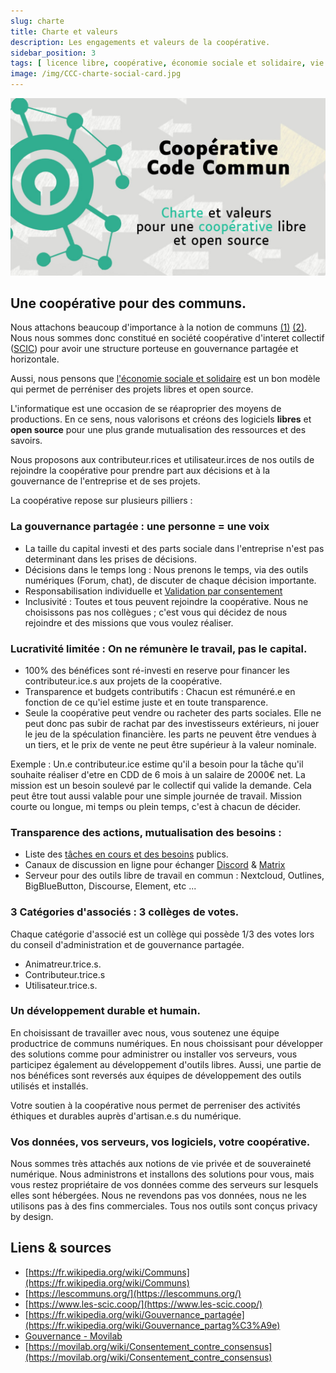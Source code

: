 ```yaml
---
slug: charte
title: Charte et valeurs
description: Les engagements et valeurs de la coopérative.
sidebar_position: 3
tags: [ licence libre, coopérative, économie sociale et solidaire, vie privée ]
image: /img/CCC-charte-social-card.jpg
---
```


![/img/CCC-charte-social-card.jpg](/img/CCC-charte-social-card.jpg)

## Une coopérative pour des communs.

Nous attachons beaucoup d'importance à la notion de
communs [(1)](https://fr.wikipedia.org/wiki/Communs) [(2)](https://lescommuns.org/).
Nous nous sommes donc constitué en société coopérative d'interet collectif ([SCIC](https://www.les-scic.coop/))
pour avoir une structure porteuse en gouvernance partagée et horizontale.

Aussi, nous pensons
que [l'économie sociale et solidaire](https://fr.wikipedia.org/wiki/%C3%89conomie_sociale_et_solidaire)
est un bon modèle qui permet de perréniser des projets libres et open source.

L'informatique est une occasion de se réaproprier des moyens de productions. En ce sens, nous valorisons et créons des
logiciels **libres** et **open source** pour une plus grande mutualisation des ressources et des savoirs.

Nous proposons aux contributeur.rices et utilisateur.irces de nos outils de rejoindre la
coopérative pour prendre part aux décisions et à la gouvernance de l'entreprise et de ses projets.

La coopérative repose sur plusieurs pilliers :

### La gouvernance partagée : une personne = une voix

- La taille du capital investi et des parts sociale dans l'entreprise n'est pas determinant dans les prises de
  décisions.
- Décisions dans le temps long : Nous prenons le temps, via des outils numériques (Forum, chat), de discuter de chaque
  décision importante.
- Responsabilisation individuelle
  et [Validation par consentement](https://movilab.org/wiki/Consentement_contre_consensus)
- Inclusivité : Toutes et tous peuvent rejoindre la coopérative. Nous ne choisissons pas nos collègues ; c'est vous qui
  décidez de nous rejoindre et des missions que vous voulez réaliser.

### Lucrativité limitée : On ne rémunère le travail, pas le capital.

- 100% des bénéfices sont ré-investi en reserve pour financer les contributeur.ice.s aux projets de la coopérative.
- Transparence et budgets contributifs : Chacun est rémunéré.e en fonction de ce qu'iel estime juste et en toute
  transparence.
- Seule la coopérative peut vendre ou racheter des parts sociales. Elle ne peut donc pas subir de rachat par des
  investisseurs extérieurs, ni jouer le jeu de la spéculation financière. les parts ne peuvent être vendues à un tiers,
  et le prix de vente ne peut être supérieur à la valeur nominale.

Exemple : Un.e contributeur.ice estime qu'il a besoin pour la tâche qu'il souhaite réaliser d'etre en CDD de 6 mois à un
salaire de 2000€ net. La mission est un besoin soulevé par le collectif qui valide la demande. Cela peut être tout aussi
valable pour une simple journée de travail. Mission courte ou longue, mi temps ou plein temps, c'est à chacun de
décider.

### Transparence des actions, mutualisation des besoins :

- Liste des [tâches en cours et des besoins](https://github.com/orgs/TiBillet/projects) publics.
- Canaux de discussion en ligne pour
  échanger [Discord](https://discord.gg/pmVMJ4eMQB) & [Matrix](https://matrix.to/#/#TiBillet:tiers-lieux.org)
- Serveur pour des outils libre de travail en commun : Nextcloud, Outlines, BigBlueButton, Discourse, Element, etc ...

### 3 Catégories d'associés : 3 collèges de votes.

Chaque catégorie d'associé est un collège qui possède 1/3 des votes lors du conseil d'administration et de gouvernance
partagée.

- Animatreur.trice.s.
- Contributeur.trice.s
- Utilisateur.trice.s.

### Un développement durable et humain.

En choisissant de travailler avec nous, vous soutenez une équipe productrice de communs numériques.
En nous choissisant pour développer des solutions comme pour administrer ou
installer vos serveurs, vous participez également au développement d'outils libres.
Aussi, une partie de nos bénéfices sont reversés aux équipes de développement des outils utilisés et installés.

Votre soutien à la coopérative nous permet de perreniser des activités éthiques et durables auprès d'artisan.e.s du
numérique.

### Vos données, vos serveurs, vos logiciels, votre coopérative.

Nous sommes très attachés aux notions de vie privée et de souveraineté numérique.
Nous administrons et installons des solutions pour vous, mais vous restez propriétaire de vos données comme des serveurs
sur lesquels elles sont hébergées. Nous ne revendons pas vos données, nous ne les utilisons pas à des fins commerciales.
Tous nos outils sont conçus privacy by design.

## Liens & sources

- [https://fr.wikipedia.org/wiki/Communs](https://fr.wikipedia.org/wiki/Communs)
- [https://lescommuns.org/](https://lescommuns.org/)
- [https://www.les-scic.coop/](https://www.les-scic.coop/)
- [https://fr.wikipedia.org/wiki/Gouvernance_partagée](https://fr.wikipedia.org/wiki/Gouvernance_partag%C3%A9e)
- [Gouvernance - Movilab](https://movilab.org/wiki/Gouvernance#D.C3.A9cider_en_ligne_et_.2B_-_Framavox_.2F_Loomio)
- [https://movilab.org/wiki/Consentement_contre_consensus](https://movilab.org/wiki/Consentement_contre_consensus)
